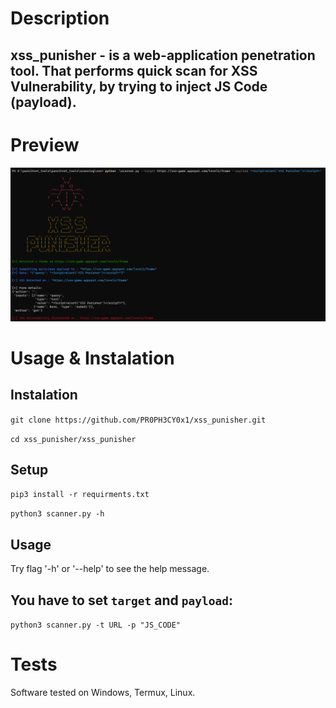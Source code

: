 # Description

xss_punisher - is a web-application penetration tool. 
That performs quick scan for XSS Vulnerability, by trying to inject JS Code (payload).
-----

# Preview

![preview](/imgs/preview.png)

# Usage & Instalation

Instalation
---
`git clone https://github.com/PR0PH3CY0x1/xss_punisher.git`

`cd xss_punisher/xss_punisher`

Setup
---

`pip3 install -r requirments.txt`

`python3 scanner.py -h`

Usage
---

Try flag '-h' or '--help' to see the help message.

You have to set `target` and `payload`:
----

`python3 scanner.py -t URL -p "JS_CODE"`

# Tests
Software tested on Windows, Termux, Linux.
